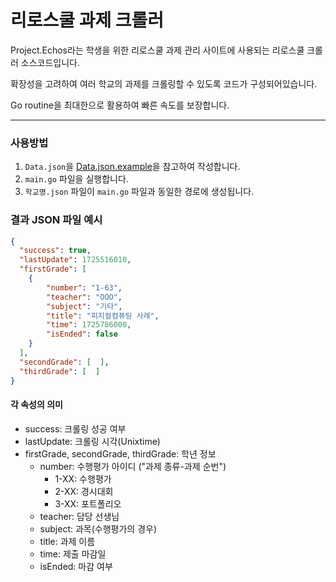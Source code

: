 
# 리로스쿨 과제 크롤러
Project.Echos라는 학생을 위한 리로스쿨 과제 관리 사이트에 사용되는 리로스쿨 크롤러 소스코드입니다.

확장성을 고려하여 여러 학교의 과제를 크롤링할 수 있도록 코드가 구성되어있습니다.

Go routine을 최대한으로 활용하여 빠른 속도를 보장합니다.

---
### 사용방법
1. `Data.json`을 [Data.json.example](Data.json.example)을 참고하여 작성합니다.
2. `main.go` 파일을 실행합니다.
3. `학교명.json` 파일이 `main.go` 파일과 동일한 경로에 생성됩니다.

### 결과 JSON 파일 예시
```json
{
  "success": true,
  "lastUpdate": 1725516010,
  "firstGrade": [
    {
        "number": "1-63",
        "teacher": "OOO",
        "subject": "기타",
        "title": "피지컬컴퓨팅 사례",
        "time": 1725786000,
        "isEnded": false
    }
  ],
  "secondGrade": [  ],
  "thirdGrade": [  ]
}
```
#### 각 속성의 의미
- success: 크롤링 성공 여부
- lastUpdate: 크롤링 시각(Unixtime)
- firstGrade, secondGrade, thirdGrade: 학년 정보
    - number: 수행평가 아이디 ("과제 종류-과제 순번")
        - 1-XX: 수행평가
        - 2-XX: 경시대회
        - 3-XX: 포트폴리오
    - teacher: 담당 선생님
    - subject: 과목(수행평가의 경우)
    - title: 과제 이름
    - time: 제출 마감일
    - isEnded: 마감 여부

